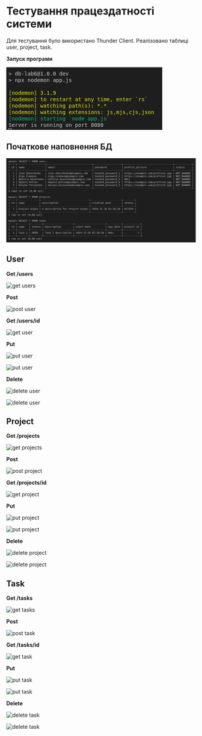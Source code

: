 # Тестування працездатності системи

Для тестування було використано Thunder Client.
Реалізовано таблиці user, project, task.

**Запуск програми**

  ![starting app](starting-server.png)
  
## Початкове наповнення БД
  ![intial database](initial_db.png)
  
## User

**Get /users**

![get users](user_getall)

**Post**

![post user](user_post)

**Get /users/id**

![get user](user_get)

**Put**

![put user](user_put)

![put user](user_put2)

**Delete**

![delete user](user_delete)

![delete user](user_delete2)

## Project

**Get /projects**

![get projects](project_getall)

**Post**

![post project](project_post)

**Get /projects/id**

![get project](project_get)

**Put**

![put project](project_put)

![put project](project_put2)

**Delete**

![delete project](project_delete)

![delete project](project_delete2)

## Task

**Get /tasks**

![get tasks](task_getall)

**Post**

![post task](task_post)

**Get /tasks/id**

![get task](task_get)

**Put**

![put task](task_put)

![put task](task_put2)

**Delete**

![delete task](task_delete)

![delete task](task_delete2)
